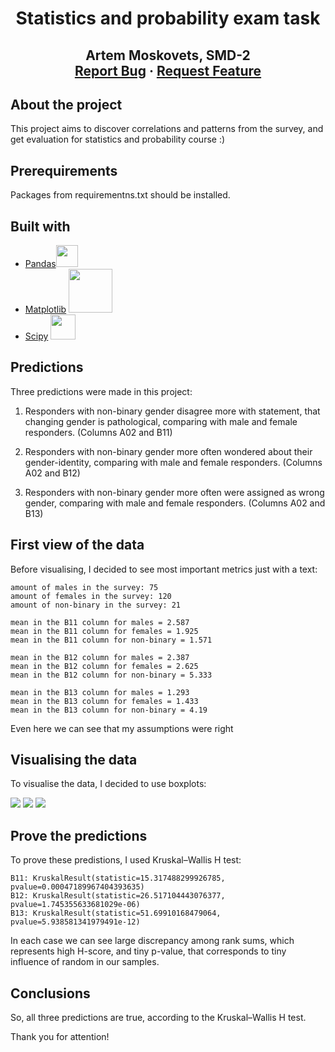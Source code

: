 
<p align="center">
  <h1 align="center">Statistics and probability exam task</h1>

  <h2 align="center">
 Artem Moskovets, SMD-2
    <br />
    <a href="https://github.com/artemka169/stats-probability-exam/issues">Report Bug</a>
    ·
    <a href="https://github.com/artemka169/stats-probability-exam/pulls">Request Feature</a>
  </p>
</p>

<!-- ABOUT THE PROJECT -->
## About the project

This project aims to discover correlations and patterns from the survey, and get evaluation for statistics and probability course :) 


<!-- PREREQUISITES -->

## Prerequirements
Packages from requirementns.txt should be installed.

<!-- Built with -->
## Built with
* [Pandas](https://pandas.pydata.org/docs/)<img src="https://www.kindpng.com/picc/m/574-5747046_python-pandas-logo-transparent-hd-png-download.png" width="35">
* [Matplotlib](https://matplotlib.org/) <img src="https://matplotlib.org/stable/_static/images/logo2.svg" width="70">
* [Scipy](https://docs.scipy.org/doc/scipy/) <img src="https://www.fullstackpython.com/img/logos/scipy.png" width="40">
>

<!-- Predictions -->
## Predictions
Three predictions were made in this project:

1) Responders with non-binary gender disagree more with statement, that changing gender is pathological, comparing with male and female responders. (Columns A02 and B11)

2) Responders with non-binary gender more often wondered about their gender-identity, comparing with male and female responders. (Columns A02 and B12)

3) Responders with non-binary gender more often were assigned as wrong gender, comparing with male and female responders. (Columns A02 and B13)

<!-- First view of the data -->
## First view of the data

Before visualising, I decided to see most important metrics just with a text:
```
amount of males in the survey: 75
amount of females in the survey: 120
amount of non-binary in the survey: 21

mean in the B11 column for males = 2.587
mean in the B11 column for females = 1.925
mean in the B11 column for non-binary = 1.571

mean in the B12 column for males = 2.387
mean in the B12 column for females = 2.625
mean in the B12 column for non-binary = 5.333

mean in the B13 column for males = 1.293
mean in the B13 column for females = 1.433
mean in the B13 column for non-binary = 4.19
```
Even here we can see that my assumptions were right

<!-- Visualising the data -->
## Visualising the data

To visualise the data, I decided to use boxplots:

<img src="https://i.ibb.co/jDdjnwN/1.jpg">
<img src="https://i.ibb.co/8KFxKSS/2.jpg">
<img src="https://i.ibb.co/QnDZLCP/3.jpg">


<!-- Prove the predictions -->
## Prove the predictions

To prove these predistions, I used Kruskal–Wallis H test:
```
B11: KruskalResult(statistic=15.317488299926785, pvalue=0.00047189967404393635)
B12: KruskalResult(statistic=26.517104443076377, pvalue=1.745355633681029e-06)
B13: KruskalResult(statistic=51.69910168479064, pvalue=5.938581341979491e-12)
```
In each case we can see large discrepancy among rank sums, which represents high H-score, and tiny p-value, that corresponds to tiny influence of random in our samples.

<!-- Conclusions -->
## Conclusions

So, all three predictions are true, according to the Kruskal–Wallis H test.

Thank you for attention!
 


